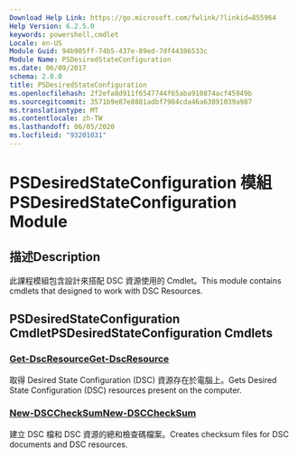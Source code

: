 ```yaml
---
Download Help Link: https://go.microsoft.com/fwlink/?linkid=855964
Help Version: 6.2.5.0
keywords: powershell,cmdlet
Locale: en-US
Module Guid: 94b905ff-74b5-437e-89ed-7df44386533c
Module Name: PSDesiredStateConfiguration
ms.date: 06/09/2017
schema: 2.0.0
title: PSDesiredStateConfiguration
ms.openlocfilehash: 2f2efa8d911f6547744f65aba910874acf45949b
ms.sourcegitcommit: 3571b9e87e8881adbf7984cda46a63891039a987
ms.translationtype: MT
ms.contentlocale: zh-TW
ms.lasthandoff: 06/05/2020
ms.locfileid: "93201031"
---
```

# <span data-ttu-id="21d7a-103">PSDesiredStateConfiguration 模組</span><span class="sxs-lookup"><span data-stu-id="21d7a-103">PSDesiredStateConfiguration Module</span></span>

## <span data-ttu-id="21d7a-104">描述</span><span class="sxs-lookup"><span data-stu-id="21d7a-104">Description</span></span>
<span data-ttu-id="21d7a-105">此課程模組包含設計來搭配 DSC 資源使用的 Cmdlet。</span><span class="sxs-lookup"><span data-stu-id="21d7a-105">This module contains cmdlets that designed to work with DSC Resources.</span></span>

## <span data-ttu-id="21d7a-106">PSDesiredStateConfiguration Cmdlet</span><span class="sxs-lookup"><span data-stu-id="21d7a-106">PSDesiredStateConfiguration Cmdlets</span></span>

### [<span data-ttu-id="21d7a-107">Get-DscResource</span><span class="sxs-lookup"><span data-stu-id="21d7a-107">Get-DscResource</span></span>](Get-DscResource.md)
<span data-ttu-id="21d7a-108">取得 Desired State Configuration (DSC) 資源存在於電腦上。</span><span class="sxs-lookup"><span data-stu-id="21d7a-108">Gets Desired State Configuration (DSC) resources present on the computer.</span></span>

### [<span data-ttu-id="21d7a-109">New-DSCCheckSum</span><span class="sxs-lookup"><span data-stu-id="21d7a-109">New-DSCCheckSum</span></span>](New-DSCCheckSum.md)
<span data-ttu-id="21d7a-110">建立 DSC 檔和 DSC 資源的總和檢查碼檔案。</span><span class="sxs-lookup"><span data-stu-id="21d7a-110">Creates checksum files for DSC documents and DSC resources.</span></span>

